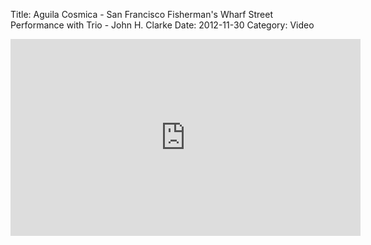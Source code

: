 Title: Aguila Cosmica - San Francisco Fisherman's Wharf Street Performance with Trio - John H. Clarke
Date: 2012-11-30
Category: Video

<iframe width="560" height="315" src="https://www.youtube.com/embed/5U7ngzmM8XA" title="YouTube video player" frameborder="0" allow="accelerometer; autoplay; clipboard-write; encrypted-media; gyroscope; picture-in-picture" allowfullscreen></iframe>

